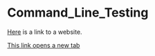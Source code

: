 # Command_Line_Testing
[Here](https://www.google.com/) is a link to a website.

<a href="https://google.com/" target="_blank">This link opens a new tab</a>
